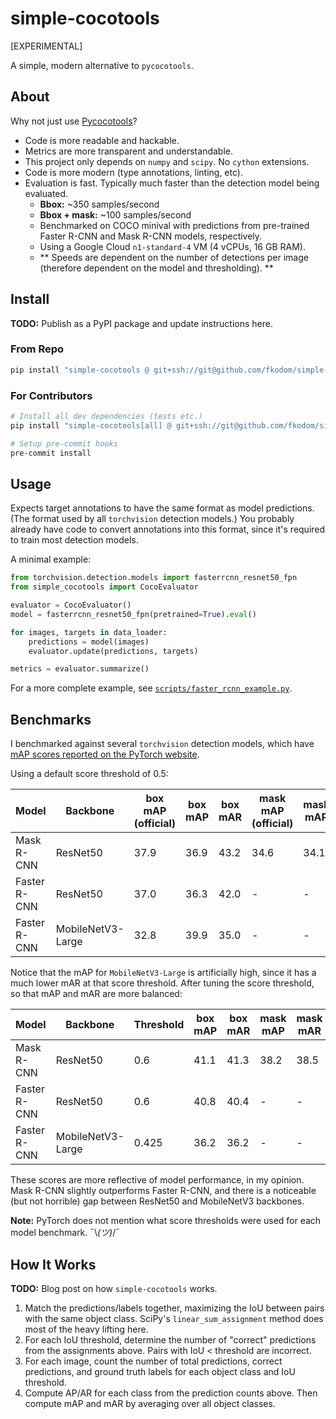 # simple-cocotools

[EXPERIMENTAL]

A simple, modern alternative to `pycocotools`.


## About

Why not just use [Pycocotools](https://github.com/cocodataset/cocoapi/tree/master/PythonAPI/pycocotools)?

* Code is more readable and hackable.
* Metrics are more transparent and understandable.
* This project only depends on `numpy` and `scipy`. No `cython` extensions. 
* Code is more modern (type annotations, linting, etc).
* Evaluation is fast. Typically much faster than the detection model being evaluated.
    * **Bbox:** ~350 samples/second
    * **Bbox + mask:** ~100 samples/second
    * Benchmarked on COCO minival with predictions from pre-trained Faster R-CNN and Mask R-CNN models, respectively.
    * Using a Google Cloud `n1-standard-4` VM (4 vCPUs, 16 GB RAM).
    * ** Speeds are dependent on the number of detections per image (therefore dependent on the model and thresholding). **


## Install

**TODO:** Publish as a PyPI package and update instructions here.

### From Repo
```bash
pip install "simple-cocotools @ git+ssh://git@github.com/fkodom/simple-cocotools.git"
```

### For Contributors
```bash
# Install all dev dependencies (tests etc.)
pip install "simple-cocotools[all] @ git+ssh://git@github.com/fkodom/simple-cocotools.git"

# Setup pre-commit hooks
pre-commit install
```


## Usage

Expects target annotations to have the same format as model predictions. (The format used by all `torchvision` detection models.)  You probably already have code to convert annotations into this format, since it's required to train most detection models.

A minimal example:

```python
from torchvision.detection.models import fasterrcnn_resnet50_fpn
from simple_cocotools import CocoEvaluator

evaluator = CocoEvaluator()
model = fasterrcnn_resnet50_fpn(pretrained=True).eval()

for images, targets in data_loader:
    predictions = model(images)
    evaluator.update(predictions, targets)

metrics = evaluator.summarize()
```

For a more complete example, see [`scripts/faster_rcnn_example.py`](./scripts/faster_rcnn_example.py).


## Benchmarks

I benchmarked against several `torchvision` detection models, which have [mAP scores reported on the PyTorch website](https://pytorch.org/vision/stable/models.html#object-detection-instance-segmentation-and-person-keypoint-detection).

Using a default score threshold of 0.5:

Model        | Backbone          | box mAP<br>(official) | box mAP | box mAR | mask mAP<br>(official) | mask mAP | mask mAR 
-------------|-------------------|-----------------------|---------|---------|------------------------|----------|----------
Mask R-CNN   | ResNet50          | 37.9                  | 36.9    | 43.2    | 34.6                   | 34.1     | 40.0
Faster R-CNN | ResNet50          | 37.0                  | 36.3    | 42.0    | -                      | -        | -
Faster R-CNN | MobileNetV3-Large | 32.8                  | 39.9    | 35.0    | -                      | -        | -

Notice that the mAP for `MobileNetV3-Large` is artificially high, since it has a much lower mAR at that score threshold.  After tuning the score threshold, so that mAP and mAR are more balanced:  

Model        | Backbone          | Threshold | box mAP | box mAR | mask mAP | mask mAR 
-------------|-------------------|-----------|---------|---------|----------|----------
Mask R-CNN   | ResNet50          | 0.6       | 41.1    | 41.3    | 38.2     | 38.5
Faster R-CNN | ResNet50          | 0.6       | 40.8    | 40.4    | -        | -
Faster R-CNN | MobileNetV3-Large | 0.425     | 36.2    | 36.2    | -        | -

These scores are more reflective of model performance, in my opinion.  Mask R-CNN slightly outperforms Faster R-CNN, and there is a noticeable (but not horrible) gap between ResNet50 and MobileNetV3 backbones.

**Note:** PyTorch does not mention what score thresholds were used for each model benchmark. ¯\\_(ツ)_/¯


## How It Works

**TODO:** Blog post on how `simple-cocotools` works.

1. Match the predictions/labels together, maximizing the IoU between pairs with the same object class. SciPy's `linear_sum_assignment` method does most of the heavy lifting here.
2. For each IoU threshold, determine the number of "correct" predictions from the assignments above.  Pairs with IoU < threshold are incorrect. 
3. For each image, count the number of total predictions, correct predictions, and ground truth labels for each object class and IoU threshold.  
3. Compute AP/AR for each class from the prediction counts above.  Then compute mAP and mAR by averaging over all object classes.
